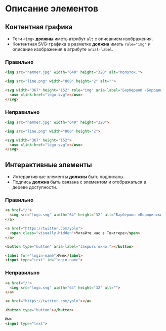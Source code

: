 # Описание элементов

## Контентная графика

- Теги `<img>` **должны** иметь атрибут `alt` с описанием изображения.
- Контентная SVG-графика в разметке **должна** иметь `role="img"` и описание изображения в атрибуте `arial-label`.

### Правильно

```html
<img src="hammer.jpg" width="640" height="320" alt="Молоток.">

<img src="line.png" width="800" height="2" alt="">

<svg width="367" height="152" role="img" aria-label="Барбершоп «Бородинский»">
  <use xlink:href="logo.svg"></use>
</svg>
```


### Неправильно

```html
<img src="hammer.jpg" width="640" height="320">

<img src="line.png" width="800" height="2">

<svg width="367" height="152">
  <use xlink:href="logo.svg"></use>
</svg>
```

## Интерактивные элементы

- Интерактивные элементы **должны** быть подписаны.
- Подпись **должна** быть связана с элементом и отображаться в дереве доступности.

### Правильно

```html
<a href="/">
  <img src="logo.svg" width="64" height="32" alt="Барбершоп «Бородинский».">
</a>

<a href="https://twitter.com/yolo">
  <span class="visually-hidden">Читайте нас в Твиттере</span>
</a>

<button type="button" aria-label="Закрыть окно."></button>

<label for="login-name">Имя</label>
<input type="text" id="login-name">
```

### Неправильно

```html
<a href="/">
  <img src="logo.svg" width="64" height="32" alt="">
</a>

<a href="https://twitter.com/yolo"></a>

<button type="button"></button>

Имя
<input type="text">
```

